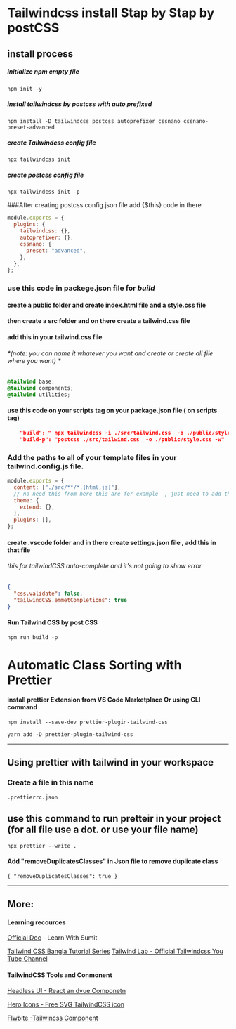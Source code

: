 # Tailwindcss install Stap by Stap by postCSS 
## install process

##### initialize npm empty file

```
npm init -y
```

##### install tailwindcss by postcss with auto prefixed

```
npm install -D tailwindcss postcss autoprefixer cssnano cssnano-preset-advanced
```


##### create Tailwindcss config file

```
npx tailwindcss init
```

##### create postcss config file 
```
npx tailwindcss init -p
```



###After creating postcss.config.json file add {$this} code in there

```js
module.exports = {
  plugins: {
    tailwindcss: {},
    autoprefixer: {},
    cssnano: {
      preset: "advanced",
    },
  },
};

```

### use this code in **packege.json** file for _build_

#### create a public  folder  and create index.html file  and a **style.css** file 
#### then  create a src folder  and on there create a **tailwind.css** file 

#### add this in your **tailwind.css** file 
###### *(note: you can name it whatever you want and create or create all file where you want) *
```css
@tailwind base;
@tailwind components;
@tailwind utilities;
```


#### use this code on your scripts tag on your  package.json file   ( on scripts tag)
```json
    "build": " npx tailwindcss -i ./src/tailwind.css  -o ./public/style.css -w",
    "build-p": "postcss ./src/tailwind.css  -o ./public/style.css -w"
```

### Add the paths to all of your template files in your **tailwind.config.js** file.

```javaScript
module.exports = {
  content: ["./src/**/*.{html,js}"],
  // no need this from here this are for example  , just need to add this path 
  theme: {
    extend: {},
  },
  plugins: [],
};

```

#### create .vscode folder  and in there  create settings.json file , add this in that file 
###### this for tailwindCSS auto-complete and it's not going to show error 

```json
{
  "css.validate": false,
  "tailwindCSS.emmetCompletions": true
}

```

#### Run Tailwind CSS by post CSS 

```
npm run build -p 
```


# Automatic Class Sorting with Prettier
 #### install prettier Extension from VS Code Marketplace   Or using CLI command 
```
npm install --save-dev prettier-plugin-tailwind-css
```
 ```
 yarn add -D prettier-plugin-tailwind-css
 ```
----------
## Using prettier with tailwind in your workspace 
### Create a file in this name 
```
.prettierrc.json
```
## use this command to run pretteir in your project (for all file use a dot. or use your file name)
```
npx prettier --write . 
```

#### Add "removeDuplicatesClasses" in  Json file to remove duplicate class  
```
{ "removeDuplicatesClasses": true }
```
--- 

## More: 

####  Learning recources 
[Official Doc](https://tailwindcss.com/docs/installation) - Learn With Sumit 

[Tailwind CSS Bangla Tutorial Series](https://youtube.com/playlist?list=PLHiZ4m8vCp9P23SqlHL0QAqiwS_oCofV2)
[Tailwind Lab - Official Tailwindcss You Tube Channel ](https://www.youtube.com/c/TailwindLabs)
#### TailwindCSS Tools and Conmonent 
[Headless UI - React an dvue Componetn ](https://headlessui.dev/)

[Hero Icons - Free SVG TailwindCSS icon](https://heroicons.dev/)

[Flwbite -Tailwincss Component ](https://flowbite.com/)


